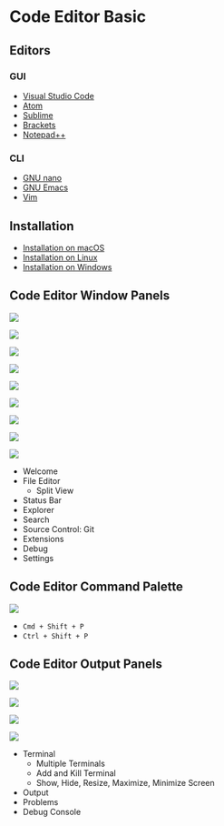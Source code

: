 # Code Editor Basic

## Editors

### GUI

- [Visual Studio Code](https://code.visualstudio.com)
- [Atom](https://atom.io)
- [Sublime](https://www.sublimetext.com)
- [Brackets](http://brackets.io)
- [Notepad++](https://notepad-plus-plus.org)

### CLI

- [GNU nano](https://www.nano-editor.org)
- [GNU Emacs](https://www.gnu.org/software/emacs)
- [Vim](https://www.vim.org)

## Installation

- [Installation on macOS](https://code.visualstudio.com/docs/setup/mac)
- [Installation on Linux](https://code.visualstudio.com/docs/setup/linux)
- [Installation on Windows](https://code.visualstudio.com/docs/setup/windows)

## Code Editor Window Panels

![](images/code-editor-welcome.png)

![](images/code-editor-status-bar.png)

![](images/code-editor-file-edit-split.png)

![](images/code-editor-explorer.png)

![](images/code-editor-search.png)

![](images/code-editor-source-control.png)

![](images/code-editor-extensions.png)

![](images/code-editor-debug.png)

![](images/code-editor-settings.png)

- Welcome
- File Editor
  - Split View
- Status Bar
- Explorer
- Search
- Source Control: Git
- Extensions
- Debug
- Settings

## Code Editor Command Palette

![](images/code-editor-command-palette.png)

- `Cmd + Shift + P`
- `Ctrl + Shift + P`

## Code Editor Output Panels

![](images/code-editor-terminal.png)

![](images/code-editor-output.png)

![](images/code-editor-problems.png)

![](images/code-editor-debug-console.png)

- Terminal
  - Multiple Terminals
  - Add and Kill Terminal
  - Show, Hide, Resize, Maximize, Minimize Screen
- Output
- Problems
- Debug Console
